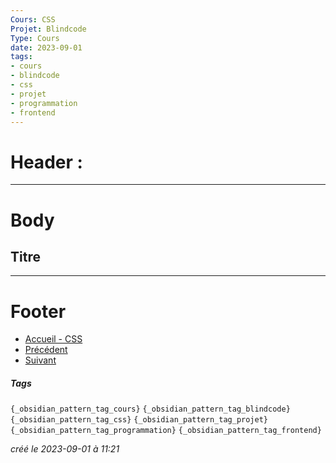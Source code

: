 ```yaml
---
Cours: CSS
Projet: Blindcode
Type: Cours
date: 2023-09-01
tags:
- cours
- blindcode
- css
- projet
- programmation
- frontend
---
```

   
# Header :   
   
   
-------------------------------------------------------------------------------   
# Body   
   
## Titre   
   
   
---------------------------------------------------------------------------   
# Footer   
   
   
- [Accueil - CSS](../../../Tutoriels/CSS/Accueil%20-%20CSS.md)   
- [Précédent](../../../Tutoriels/Accessibilit%C3%A9/Accessibilit%C3%A9%20-%20Tests%20et%20v%C3%A9rifications%20de%20l%27accessibilit%C3%A9%20avec%20des%20outils%20en%20ligne.md)   
- [Suivant](../../../Tutoriels/CSS/5%20-%20Projets%20et%20%C3%89valuation/CSS%20-%20Travail%20en%20groupe.md)   
##### Tags   
`{_obsidian_pattern_tag_cours}` `{_obsidian_pattern_tag_blindcode}` `{_obsidian_pattern_tag_css}` `{_obsidian_pattern_tag_projet}` `{_obsidian_pattern_tag_programmation}` `{_obsidian_pattern_tag_frontend}`   
   
*créé le 2023-09-01 à 11:21*